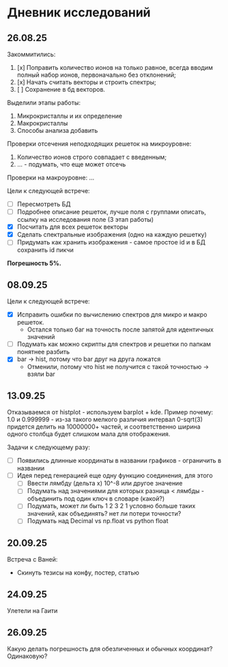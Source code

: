 # Дневник исследований

## 26.08.25

Закоммитились:
1. [x] Поправить количество ионов на только равное, всегда вводим полный набор ионов, первоначально без отклонений;
2. [x] Начать считать векторы и строить спектры;
3. [ ] Сохранение в бд векторов.

Выделили этапы работы:
1. Микрокристаллы и их определение
2. Макрокристаллы
3. Способы анализа добавить

Проверки отсечения неподходящих решеток на микроуровне:
1. Количество ионов строго совпадает с введенным;
2. ... - подумать, что еще может отсечь

Проверки на макроуровне:
...

Цели к следующей встрече:
- [ ] Пересмотреть БД
- [ ] Подробнее описание решеток, лучше поля с группами описать, ссылку на исследования поле (3 этап работы)
- [x] Посчитать для всех решеток векторы
- [x] Сделать спектральные изображения (одно на каждую решетку)
- [ ] Придумать как хранить изображения - самое простое id и в БД сохранить id пикчи

**Погрешность 5%.**

## 08.09.25

Цели к следующей встрече:
- [x] Исправить ошибки по вычислению спектров для микро и макро решеток.
  - Остался только баг на точность после запятой для идентичных значений
- [ ] Подумать как можно скрипты для спектров и решетки по папкам понятнее разбить
- [x] bar -> hist, потому что bar друг на друга ложатся
  - Отменили, потому что hist не получится с такой точностью -> взяли bar

## 13.09.25

Отказываемся от histplot - используем barplot + kde. Пример почему:
1.0 и 0.999999 - из-за такого мелкого различия интервал 0-sqrt(3) придется делить на 10000000+ частей, и соответственно ширина одного столбца будет слишком мала для отображения.

Задачи к следующему разу:
- [ ] Появились длинные координаты в названии графиков - ограничить в названии
- [ ] Идея перед генерацией еще одну функцию соединения, для этого
  - [ ] Ввести лямбду (дельта x) 10^-8 или другое значение
  - [ ] Подумать над значениями для которых разница < лямбды - объединить под один ключ в словаре (какой?)
  - [ ] Подумать, может ли быть 1 2 3 2 1 условно больше таких значений, как объединять? нет ли потери точности?
  - [ ] Подумать над Decimal vs np.float vs python float

## 20.09.25

Встреча с Ваней:
- Скинуть тезисы на конфу, постер, статью

## 24.09.25

Улетели на Гаити

## 26.09.25

Какую делать погрешность для обезличенных и обычных координат? Одинаковую?
